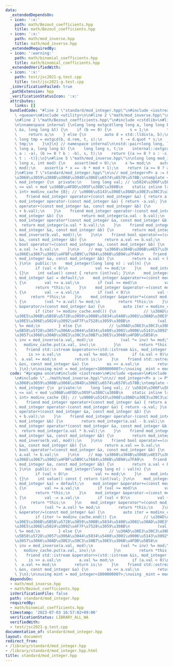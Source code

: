 ```yaml
---
data:
  _extendedDependsOn:
  - icon: ':x:'
    path: math/Bezout_coefficients.hpp
    title: math/Bezout_coefficients.hpp
  - icon: ':x:'
    path: math/mod_inverse.hpp
    title: math/mod_inverse.hpp
  _extendedRequiredBy:
  - icon: ':warning:'
    path: math/binomial_coefficients.hpp
    title: math/binomial_coefficients.hpp
  _extendedVerifiedWith:
  - icon: ':x:'
    path: test/jsc2021-g.test.cpp
    title: test/jsc2021-g.test.cpp
  _isVerificationFailed: true
  _pathExtension: hpp
  _verificationStatusIcon: ':x:'
  attributes:
    links: []
  bundledCode: "#line 2 \"standard/mod_integer.hpp\"\n#include <iostream>\n#include\
    \ <queue>\n#include <utility>\n\n#line 2 \"math/mod_inverse.hpp\"\n#include <assert.h>\n\
    \n#line 2 \"math/Bezout_coefficients.hpp\"\n#include <cstdlib>\n#line 4 \"math/Bezout_coefficients.hpp\"\
    \n\nnamespace internal {\nlong long extgcd(long long a, long long b, long long\
    \ &s, long long &t) {\n    if (b == 0) {\n        s = 1;\n        t = 0;\n   \
    \     return a;\n    } else {\n        auto d = std::lldiv(a, b);\n        long\
    \ long tmp = extgcd(b, d.rem, t, s);\n        t -= d.quot * s;\n        return\
    \ tmp;\n    }\n}\n} // namespace internal\n\nstd::pair<long long, long long> Bezout_coefficients(long\
    \ long a, long long b) {\n    long long s, t;\n    internal::extgcd((a >= 0 ?\
    \ a : -a), (b >= 0 ? b : -b), s, t);\n    return {(a >= 0 ? s : -s), (b >= 0 ?\
    \ t : -t)};\n}\n#line 5 \"math/mod_inverse.hpp\"\n\nlong long mod_inverse(long\
    \ long x, int mod) {\n    assert(mod > 0);\n    x %= mod;\n    auto [a, b] = Bezout_coefficients(x,\
    \ mod);\n    assert(a * x == -b * mod + 1);\n    return (a >= 0 ? a : a + mod);\n\
    }\n#line 7 \"standard/mod_integer.hpp\"\n\n// mod_integer<P> a := P\u3092\u6CD5\
    \u3068\u3059\u308B\u3068\u304D\u306E\u6574\u6570\u578B;\ntemplate <int mod> class\
    \ mod_integer {\n  private:\n    long long val; // \u5024\u306F\u5FC5\u305A 0\
    \ <= val < mod \u306B\u4FDD\u305F\u308C\u308B\n    static inline lru_cache<int,\
    \ int> modinv_cache {8}; // \u9006\u5143\u306E\u30AD\u30E3\u30C3\u30B7\u30E5\n\
    \    friend mod_integer operator+(const mod_integer &a) { return a; }\n    friend\
    \ mod_integer operator-(const mod_integer &a) { return -a.val; }\n    friend mod_integer\
    \ operator+(const mod_integer &a, const mod_integer &b) {\n        return mod_integer(a.val\
    \ + b.val);\n    }\n    friend mod_integer operator-(const mod_integer &a, const\
    \ mod_integer &b) {\n        return mod_integer(a.val - b.val);\n    }\n    friend\
    \ mod_integer operator*(const mod_integer &a, const mod_integer &b) {\n      \
    \  return mod_integer(a.val * b.val);\n    }\n    friend mod_integer operator/(const\
    \ mod_integer &a, const mod_integer &b) {\n        return mod_integer(a.val *\
    \ mod_inverse(b.val, mod));\n    }\n\n    friend bool operator==(const mod_integer\
    \ &a, const mod_integer &b) {\n        return a.val == b.val;\n    }\n    friend\
    \ bool operator!=(const mod_integer &a, const mod_integer &b) {\n        return\
    \ a.val != b.val;\n    }\n\n    // map \u3068\u304B\u306B\u4E57\u305B\u305F\u3044\
    \u306E\u3067\u3001\u4FBF\u5B9C\u7684\u306B\u5B9A\u7FA9\n    friend bool operator<(const\
    \ mod_integer &a, const mod_integer &b) {\n        return a.val < b.val;\n   \
    \ }\n\n  public:\n    mod_integer(long long n) : val(n) {\n        val %= mod;\n\
    \        if (val < 0)\n            val += mod;\n    }\n    mod_integer() : val(0)\
    \ {}\n    int value() const { return (int)val; }\n\n    mod_integer &operator=(const\
    \ mod_integer &a) = default;\n    mod_integer &operator+=(const mod_integer &a)\
    \ {\n        val += a.val;\n        if (val >= mod)\n            val -= mod;\n\
    \        return *this;\n    }\n    mod_integer &operator-=(const mod_integer &a)\
    \ {\n        val -= a.val;\n        if (val < 0)\n            val += mod;\n  \
    \      return *this;\n    }\n    mod_integer &operator*=(const mod_integer &a)\
    \ {\n        (val *= a.val) %= mod;\n        return *this;\n    }\n    mod_integer\
    \ &operator/=(const mod_integer &a) {\n        auto iter = modinv_cache.get(a.val);\n\
    \        if (iter != modinv_cache.end()) {\n            // \u30AD\u30E3\u30C3\u30B7\
    \u30E5\u306B\u5B58\u5728\u3059\u308B\u5834\u5408\u3001\u30AD\u30E3\u30C3\u30B7\
    \u30E5\u306E\u5024\u3092\u4F7F\u7528\u3059\u308B\n            (val *= iter->second)\
    \ %= mod;\n        } else {\n            // \u30AD\u30E3\u30C3\u30B7\u30E5\u306B\
    \u5B58\u5728\u3057\u306A\u3044\u5834\u5408\u3001\u9006\u5143\u3092\u8A08\u7B97\
    \u3057\u3066\u30AD\u30E3\u30C3\u30B7\u30E5\u306B\u4FDD\u5B58\n            int\
    \ inv = mod_inverse(a.val, mod);\n            (val *= inv) %= mod;\n         \
    \   modinv_cache.put(a.val, inv);\n        }\n        return *this;\n    }\n\n\
    \    friend std::istream &operator>>(std::istream &is, mod_integer &a) {\n   \
    \     is >> a.val;\n        a.val %= mod;\n        if (a.val < 0)\n          \
    \  a.val += mod;\n        return is;\n    }\n    friend std::ostream &operator<<(std::ostream\
    \ &os, const mod_integer &a) {\n        os << a.val;\n        return os;\n   \
    \ }\n};\n\nusing mint = mod_integer<1000000007>;\nusing _mint = mod_integer<998244353>;\n"
  code: "#pragma once\n#include <iostream>\n#include <queue>\n#include <utility>\n\
    \n#include \"../math/mod_inverse.hpp\"\n\n// mod_integer<P> a := P\u3092\u6CD5\
    \u3068\u3059\u308B\u3068\u304D\u306E\u6574\u6570\u578B;\ntemplate <int mod> class\
    \ mod_integer {\n  private:\n    long long val; // \u5024\u306F\u5FC5\u305A 0\
    \ <= val < mod \u306B\u4FDD\u305F\u308C\u308B\n    static inline lru_cache<int,\
    \ int> modinv_cache {8}; // \u9006\u5143\u306E\u30AD\u30E3\u30C3\u30B7\u30E5\n\
    \    friend mod_integer operator+(const mod_integer &a) { return a; }\n    friend\
    \ mod_integer operator-(const mod_integer &a) { return -a.val; }\n    friend mod_integer\
    \ operator+(const mod_integer &a, const mod_integer &b) {\n        return mod_integer(a.val\
    \ + b.val);\n    }\n    friend mod_integer operator-(const mod_integer &a, const\
    \ mod_integer &b) {\n        return mod_integer(a.val - b.val);\n    }\n    friend\
    \ mod_integer operator*(const mod_integer &a, const mod_integer &b) {\n      \
    \  return mod_integer(a.val * b.val);\n    }\n    friend mod_integer operator/(const\
    \ mod_integer &a, const mod_integer &b) {\n        return mod_integer(a.val *\
    \ mod_inverse(b.val, mod));\n    }\n\n    friend bool operator==(const mod_integer\
    \ &a, const mod_integer &b) {\n        return a.val == b.val;\n    }\n    friend\
    \ bool operator!=(const mod_integer &a, const mod_integer &b) {\n        return\
    \ a.val != b.val;\n    }\n\n    // map \u3068\u304B\u306B\u4E57\u305B\u305F\u3044\
    \u306E\u3067\u3001\u4FBF\u5B9C\u7684\u306B\u5B9A\u7FA9\n    friend bool operator<(const\
    \ mod_integer &a, const mod_integer &b) {\n        return a.val < b.val;\n   \
    \ }\n\n  public:\n    mod_integer(long long n) : val(n) {\n        val %= mod;\n\
    \        if (val < 0)\n            val += mod;\n    }\n    mod_integer() : val(0)\
    \ {}\n    int value() const { return (int)val; }\n\n    mod_integer &operator=(const\
    \ mod_integer &a) = default;\n    mod_integer &operator+=(const mod_integer &a)\
    \ {\n        val += a.val;\n        if (val >= mod)\n            val -= mod;\n\
    \        return *this;\n    }\n    mod_integer &operator-=(const mod_integer &a)\
    \ {\n        val -= a.val;\n        if (val < 0)\n            val += mod;\n  \
    \      return *this;\n    }\n    mod_integer &operator*=(const mod_integer &a)\
    \ {\n        (val *= a.val) %= mod;\n        return *this;\n    }\n    mod_integer\
    \ &operator/=(const mod_integer &a) {\n        auto iter = modinv_cache.get(a.val);\n\
    \        if (iter != modinv_cache.end()) {\n            // \u30AD\u30E3\u30C3\u30B7\
    \u30E5\u306B\u5B58\u5728\u3059\u308B\u5834\u5408\u3001\u30AD\u30E3\u30C3\u30B7\
    \u30E5\u306E\u5024\u3092\u4F7F\u7528\u3059\u308B\n            (val *= iter->second)\
    \ %= mod;\n        } else {\n            // \u30AD\u30E3\u30C3\u30B7\u30E5\u306B\
    \u5B58\u5728\u3057\u306A\u3044\u5834\u5408\u3001\u9006\u5143\u3092\u8A08\u7B97\
    \u3057\u3066\u30AD\u30E3\u30C3\u30B7\u30E5\u306B\u4FDD\u5B58\n            int\
    \ inv = mod_inverse(a.val, mod);\n            (val *= inv) %= mod;\n         \
    \   modinv_cache.put(a.val, inv);\n        }\n        return *this;\n    }\n\n\
    \    friend std::istream &operator>>(std::istream &is, mod_integer &a) {\n   \
    \     is >> a.val;\n        a.val %= mod;\n        if (a.val < 0)\n          \
    \  a.val += mod;\n        return is;\n    }\n    friend std::ostream &operator<<(std::ostream\
    \ &os, const mod_integer &a) {\n        os << a.val;\n        return os;\n   \
    \ }\n};\n\nusing mint = mod_integer<1000000007>;\nusing _mint = mod_integer<998244353>;\n"
  dependsOn:
  - math/mod_inverse.hpp
  - math/Bezout_coefficients.hpp
  isVerificationFile: false
  path: standard/mod_integer.hpp
  requiredBy:
  - math/binomial_coefficients.hpp
  timestamp: '2023-07-03 16:57:02+09:00'
  verificationStatus: LIBRARY_ALL_WA
  verifiedWith:
  - test/jsc2021-g.test.cpp
documentation_of: standard/mod_integer.hpp
layout: document
redirect_from:
- /library/standard/mod_integer.hpp
- /library/standard/mod_integer.hpp.html
title: standard/mod_integer.hpp
---
```


